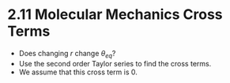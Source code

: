 # 2.11 Molecular Mechanics Cross Terms

* Does changing <i>r</i> change <i>θ<sub>eq</sub></i>?
* Use the second order Taylor series to find the cross terms.
* We assume that this cross term is 0.